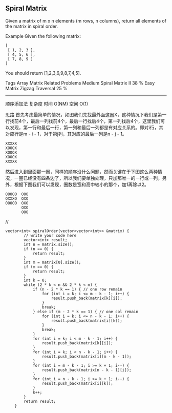 ## Spiral Matrix  ##

Given a matrix of m x n elements (m rows, n columns), return all elements of the matrix in spiral order.

Example
Given the following matrix:

	[
	 [ 1, 2, 3 ],
	 [ 4, 5, 6 ],
	 [ 7, 8, 9 ]
	]
You should return [1,2,3,6,9,8,7,4,5].

Tags 
Array Matrix
Related Problems 
Medium Spiral Matrix II 38 %
Easy Matrix Zigzag Traversal 25 %

----------
顺序添加法
复杂度
时间 O(NM) 空间 O(1)

思路
首先考虑最简单的情况，如图我们先找最外面这圈X，这种情况下我们是第一行找前4个，最后一列找前4个，最后一行找后4个，第一列找后4个，这里我们可以发现，第一行和最后一行，第一列和最后一列都是有对应关系的。即对i行，其对应行是m - i - 1，对于第j列，其对应的最后一列是n - j - 1。

	XXXXX
	XOOOX
	XOOOX
	XOOOX
	XXXXX
然后进入到里面那一圈，同样的顺序没什么问题，然而关键在于下图这么两种情况，一圈已经没有四条边了，所以我们要单独处理，只加那唯一的一行或一列。另外，根据下图我们可以发现，圈数是宽和高中较小的那个，加1再除以2。

	OOOOO  OOO
	OXXXO  OXO
	OOOOO  OXO
	       OXO
	       OOO
//

	vector<int> spiralOrder(vector<vector<int>> &matrix) {
	        // write your code here
	        vector<int> result;
	        int n = matrix.size();
	        if (n == 0) {
	            return result;
	        }
	        int m = matrix[0].size();
	        if (m == 0) {
	            return result;
	        }
	        int k = 0;
	        while (2 * k < n && 2 * k < m) {
	            if (n - 2 * k == 1) { // one row remain
	                for (int i = k; i <= m - k - 1; i++) {
	                    result.push_back(matrix[k][i]);
	                }
	                break;
	            } else if (m - 2 * k == 1) { // one col remain
	                for (int i = k; i <= n - k - 1; i++) {
	                    result.push_back(matrix[i][k]);
	                }
	                break;
	            }
	            for (int i = k; i < m - k - 1; i++) {
	                result.push_back(matrix[k][i]);
	            }
	            for (int i = k; i < n - k - 1; i++) {
	                result.push_back(matrix[i][m - k - 1]);
	            }
	            for (int i = m - k - 1; i >= k + 1; i--) {
	                result.push_back(matrix[n - k - 1][i]);
	            }
	            for (int i = n - k - 1; i >= k + 1; i--) {
	                result.push_back(matrix[i][k]);
	            }
	            k++;
	        }
	        return result;
	    }
